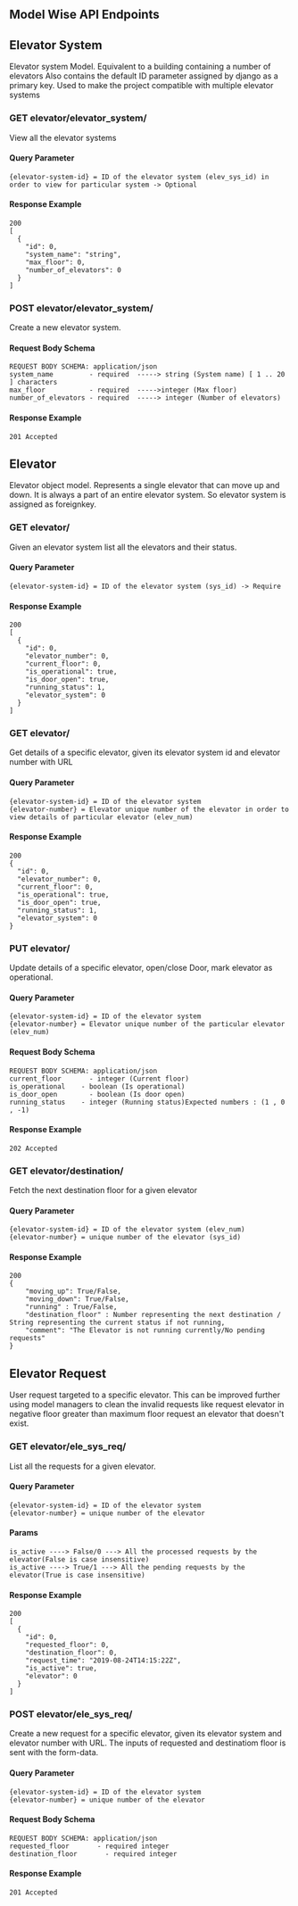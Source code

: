 ## Model Wise API Endpoints

## Elevator System

Elevator system Model. Equivalent to a building containing a number of elevators Also contains the default ID parameter assigned by django as a primary key. Used to make the project compatible with multiple elevator systems

### GET elevator/elevator_system/
View all the elevator systems

#### Query Parameter
```
{elevator-system-id} = ID of the elevator system (elev_sys_id) in order to view for particular system -> Optional
```

#### Response Example
```
200
[
  {
    "id": 0,
    "system_name": "string",
    "max_floor": 0,
    "number_of_elevators": 0
  }
]
```


### POST elevator/elevator_system/
Create a new elevator system.

#### Request Body Schema
```
REQUEST BODY SCHEMA: application/json
system_name         - required  -----> string (System name) [ 1 .. 20 ] characters
max_floor           - required  ----->integer (Max floor)
number_of_elevators - required  -----> integer (Number of elevators)
```

#### Response Example
```
201 Accepted
```

## Elevator
Elevator object model. Represents a single elevator that can move up and down. It is always a part of an entire elevator system. So elevator system is assigned as foreignkey.

### GET elevator/
Given an elevator system list all the elevators and their status.

#### Query Parameter
```
{elevator-system-id} = ID of the elevator system (sys_id) -> Require
```

#### Response Example
```
200
[
  {
    "id": 0,
    "elevator_number": 0,
    "current_floor": 0,
    "is_operational": true,
    "is_door_open": true,
    "running_status": 1,
    "elevator_system": 0
  }
]

```

### GET elevator/
Get details of a specific elevator, given its elevator system id and elevator number with URL

#### Query Parameter
```
{elevator-system-id} = ID of the elevator system
{elevator-number} = Elevator unique number of the elevator in order to view details of particular elevator (elev_num)
```

#### Response Example
```
200
{
  "id": 0,
  "elevator_number": 0,
  "current_floor": 0,
  "is_operational": true,
  "is_door_open": true,
  "running_status": 1,
  "elevator_system": 0
}

```

### PUT elevator/
Update details of a specific elevator, open/close Door, mark elevator as operational.

#### Query Parameter
```
{elevator-system-id} = ID of the elevator system
{elevator-number} = Elevator unique number of the particular elevator (elev_num)
```
#### Request Body Schema
```
REQUEST BODY SCHEMA: application/json
current_floor	    - integer (Current floor)
is_operational	  - boolean (Is operational)
is_door_open	    - boolean (Is door open)
running_status	  - integer (Running status)Expected numbers : (1 , 0 , -1)
```
#### Response Example
```
202 Accepted
```

### GET elevator/destination/
Fetch the next destination floor for a given elevator

#### Query Parameter
```
{elevator-system-id} = ID of the elevator system (elev_num)
{elevator-number} = unique number of the elevator (sys_id)
```

#### Response Example
```
200
{
    "moving_up": True/False,
    "moving_down": True/False,   
    "running" : True/False,
    "destination_floor" : Number representing the next destination / String representing the current status if not running,
    "comment": "The Elevator is not running currently/No pending requests"
}

```

## Elevator Request
User request targeted to a specific elevator. This can be improved further using model managers  to clean the invalid requests like request elevator in negative floor greater than maximum floor request an elevator that doesn't exist.

### GET elevator/ele_sys_req/
List all the requests for a given elevator.

#### Query Parameter
```
{elevator-system-id} = ID of the elevator system
{elevator-number} = unique number of the elevator
```
#### Params
```
is_active ----> False/0 ---> All the processed requests by the elevator(False is case insensitive)
is_active ----> True/1 ---> All the pending requests by the elevator(True is case insensitive)
```
#### Response Example
```
200
[
  {
    "id": 0,
    "requested_floor": 0,
    "destination_floor": 0,
    "request_time": "2019-08-24T14:15:22Z",
    "is_active": true,
    "elevator": 0
  }
]
```
### POST elevator/ele_sys_req/
Create a new request for a specific elevator, given its elevator system and elevator number with URL. The inputs of requested and destinatiom floor is sent with the form-data.

#### Query Parameter
```
{elevator-system-id} = ID of the elevator system
{elevator-number} = unique number of the elevator
```
#### Request Body Schema
```
REQUEST BODY SCHEMA: application/json
requested_floor       - required integer 
destination_floor	    - required integer
```
#### Response Example
```
201 Accepted
```